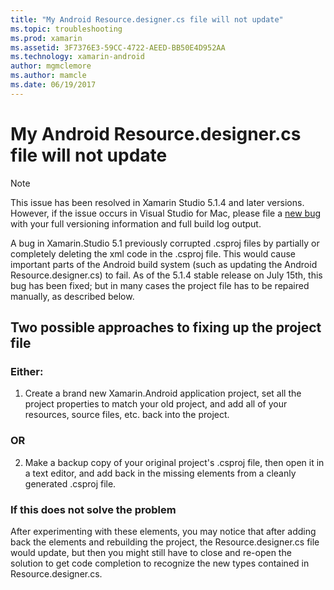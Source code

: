```yaml
---
title: "My Android Resource.designer.cs file will not update"
ms.topic: troubleshooting
ms.prod: xamarin
ms.assetid: 3F7376E3-59CC-4722-AEED-BB50E4D952AA
ms.technology: xamarin-android
author: mgmclemore
ms.author: mamcle
ms.date: 06/19/2017
---
```


# My Android Resource.designer.cs file will not update

> [!NOTE]
> This issue has been resolved in Xamarin Studio 5.1.4 and later versions. However, if the issue occurs in Visual Studio for Mac, please file a [new bug](~/cross-platform/troubleshooting/questions/howto-file-bug.md) with your full versioning information and full build log output.

A bug in Xamarin.Studio 5.1 previously corrupted .csproj files by partially or completely deleting the xml code in the .csproj file. This would cause important parts of the Android build system (such as updating the Android Resource.designer.cs) to fail. As of the 5.1.4 stable release on July 15th, this bug has been fixed; but in many cases the project file has to be repaired manually, as described below.


## Two possible approaches to fixing up the project file

### Either:

1) Create a brand new Xamarin.Android application project, set all the project properties to match your old project, and add all of your resources, source files, etc. back into the project.

### OR

2) Make a backup copy of your original project's .csproj file, then open it in a text editor, and add back in the missing elements from a cleanly generated .csproj file.

### If this does not solve the problem

After experimenting with these elements, you may notice that after adding back the elements and rebuilding the project, the Resource.designer.cs file would update, but then you might still have to close and re-open the solution to get code completion to recognize the new types contained in Resource.designer.cs. 
